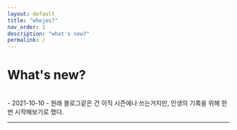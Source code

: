 ```yaml
---
layout: default
title: "whojes?"
nav_order: 1
description: "what's new?"
permalink: /
---
```


# What's new?

<br>
- 2021-10-10
    - 원래 블로그같은 건 이직 시즌에나 쓰는거지만, 인생의 기록을 위해 한 번 시작해보기로 했다.

---  